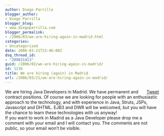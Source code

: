 ```yaml
---
author: Diego Parrilla
blogger_author:
- Diego Parrilla
blogger_blog:
- www.diegoparrilla.com
blogger_permalink:
- /2006/03/we-are-hiring-again-in-madrid.html
categories:
- Uncategorized
date: 2006-03-21T23:46:00Z
dsq_thread_id:
- "209831413"
guid: /2006/03/we-are-hiring-again-in-madrid/
id: 1236
title: We are hiring (again) in Madrid
url: /2006/03/21/we-are-hiring-again-in-madrid/
---
```


<div style="float: right; margin-left: 10px;">
  <a href="https://twitter.com/share" class="twitter-share-button" data-via="nubeblog" data-count="vertical" data-url="/2006/03/21/we-are-hiring-again-in-madrid/">Tweet</a>
</div>

We are hiring Java Developers in Madrid. We have permanent and contract positions. Of course we are looking for people with an enthusiastic approach to the technology, and with experience in Java, Struts, JSPs, Javascript and DHTML. EJB3 and DWR will be welcomed, but you will have the chance to learn these technologies with us anyway!  
If you want to work in Madrid as a Java Developer please drop me a comment with your email and I will contact you. The comments are not public, so your email won&#8217;t be visible.
